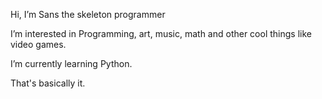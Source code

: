 Hi, I’m Sans the skeleton programmer 

I’m interested in Programming, art, music, math and other cool things like video games.

I’m currently learning Python.

That's basically it.
